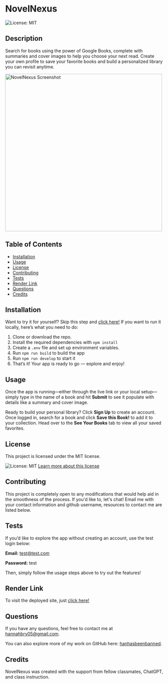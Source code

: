 
# NovelNexus
  ![License: MIT](https://img.shields.io/badge/License-MIT-yellow.svg)

  ## Description 
Search for books using the power of Google Books, complete with summaries and cover images to help you choose your next read. Create your own profile to save your favorite books and build a personalized library you can revisit anytime.

<img src="client/public/images/NovelNexusPic.PNG" alt="NovelNexus Screenshot" width="500"/>

 ## Table of Contents 
- [Installation](#installation) 
- [Usage](#usage)
- [License](#license)
- [Contributing](#contributing)
- [Tests](#tests)
- [Render Link](#render-link)
- [Questions](#questions)
- [Credits](#credits)
  
## Installation 
Want to try it for yourself? Skip this step and [click here!](https://novelnexus-d5zy.onrender.com)
If you want to run it locally, here’s what you need to do:
1. Clone or download the repo.
2. Install the required dependencies with ``npm install``
3. Create a ``.env`` file and set up environment variables.
4. Run ``npm run build`` to build the app
5. Run ``npm run develop`` to start it
6. That’s it! Your app is ready to go — explore and enjoy!


## Usage 
Once the app is running—either through the live link or your local setup—simply type in the name of a book and hit **Submit** to see it populate with details like a summary and cover image.

Ready to build your personal library? Click **Sign Up** to create an account. Once logged in, search for a book and click **Save this Book!** to add it to your collection. Head over to the **See Your Books** tab to view all your saved favorites.



## License
This project is licensed under the MIT license.

![License: MIT](https://img.shields.io/badge/License-MIT-yellow.svg)
[Learn more about this license](https://opensource.org/licenses/MIT)

  ## Contributing
  This project is completely open to any modifications that would help aid in the smoothness of the process. If you'd like to, let's chat! Email me with your contact information and github username, resources to contact me are listed below.

  ## Tests
  If you’d like to explore the app without creating an account, use the test login below:

  **Email:** test@test.com
  
  **Password:** test

Then, simply follow the usage steps above to try out the features!

  ## Render Link
  To visit the deployed site, just [click here!](https://novelnexus-d5zy.onrender.com)   

  ## Questions
  If you have any questions, feel free to contact me at [hannahbry05@gmail.com](mailto:hannahbry05@gmail.com).
  
  You can also explore more of my work on GitHub here: [hanhasbeenbanned](https://github.com/hanhasbeenbanned).

  ## Credits 
  NovelNexus was created with the support from fellow classmates, ChatGPT, and class instruction.
  
